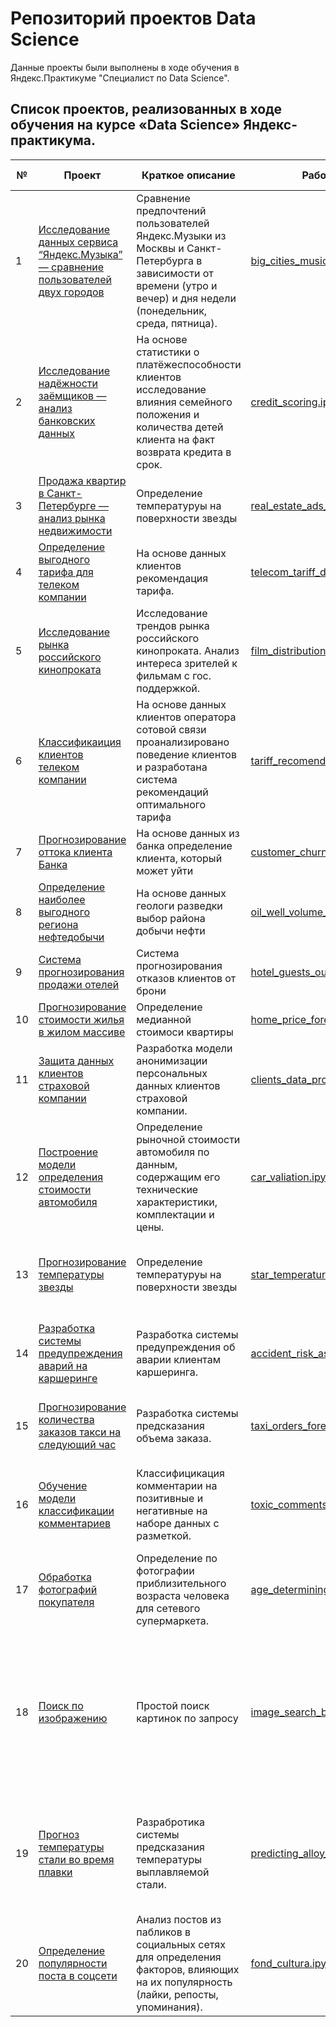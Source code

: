 # Репозиторий проектов Data Science

Данные проекты были выполнены в ходе обучения в Яндекс.Практикуме "Специалист по Data Science".

## Список проектов, реализованных в ходе обучения на курсе «Data Science» Яндекс-практикума.
|№|Проект|Краткое описание|Рабочая тетрадь|Используемые библиотеки|
|---|---|---|---|---|
|1|[Исследование данных сервиса “Яндекс.Музыка” — сравнение пользователей двух городов](./1.%20Исследование%20данных%20сервиса%20“Яндекс.Музыка”%20—%20сравнение%20пользователей%20двух%20городов/README.md "README.md") | Сравнение предпочтений пользователей Яндекс.Музыки из Москвы и Санкт-Петербурга в зависимости от времени (утро и вечер) и дня недели (понедельник, среда, пятница).|[big_cities_music.ipynb](./1.%20Исследование%20данных%20сервиса%20“Яндекс.Музыка”%20—%20сравнение%20пользователей%20двух%20городов/big_cities_music.ipynb "notebook.ipynb") | pandas|
|2|[Исследование надёжности заёмщиков — анализ банковских данных](./2.%20Исследование%20надёжности%20заёмщиков%20—%20анализ%20банковских%20данных/README.md "README.md") | На основе статистики о платёжеспособности клиентов исследование влияния семейного положения и количества детей клиента на факт возврата кредита в срок.|[credit_scoring.ipynb](./2.%20Исследование%20надёжности%20заёмщиков%20—%20анализ%20банковских%20данных/credit_scoring.ipynb "notebook.ipynb") | pandas, pymystem3, warnings, seaborn|
|3|[Продажа квартир в Санкт-Петербурге — анализ рынка недвижимости](./3.%20Продажа%20квартир%20в%20Санкт-Петербурге%20—%20анализ%20рынка%20недвижимости/README.md "README.md") | Определение температуруы на поверхности звезды |[real_estate_ads_research.ipynb](./3.%20Продажа%20квартир%20в%20Санкт-Петербурге%20—%20анализ%20рынка%20недвижимости/real_estate_ads_research.ipynb "notebook.ipynb") | python, pandas|
|4|[Определение выгодного тарифа для телеком компании](./4.%20Определение%20выгодного%20тарифа%20для%20телеком%20компании/README.md "README.md") | На основе данных клиентов рекомендация тарифа.|[telecom_tariff_determonatiom.ipynb](./4.%20Определение%20выгодного%20тарифа%20для%20телеком%20компании/telecom_tariff_determonatiom.ipynb "notebook.ipynb") | pandas, datetime, numpy, matplotlib|
|5|[Исследование рынка российского кинопроката](./5.%20Исследование%20рынка%20российского%20кинопроката/README.md "README.md") | Исследование трендов рынка российского кинопроката. Анализ интереса зрителей к фильмам с гос. поддержкой.|[film_distribution_market_research.ipynb](./5.%20Исследование%20рынка%20российского%20кинопроката/film_distribution_market_research.ipynb "notebook.ipynb") | pandas, os, numpy|
|6|[Классификаиция клиентов телеком компании](./6.%20Классификаиция%20клиентов%20телеком%20компании/README.md "README.md") | На основе данных клиентов оператора сотовой связи проанализировано поведение клиентов и разработана система рекомендаций оптимального тарифа |[tariff_recomendation_system.ipynb](./6.%20Классификаиция%20клиентов%20телеком%20компании/tariff_recomendation_system.ipynb "notebook.ipynb") | numpy, pandas, seaborn, sklearn|
|7|[Прогнозирование оттока клиента Банка](./7.%20Прогнозирование%20оттока%20клиента%20Банка/README.md "README.md") | На основе данных из банка определение клиента, который может уйти|[customer_churn_forecasting.ipynb](./7.%20Прогнозирование%20оттока%20клиента%20Банка/customer_churn_forecasting.ipynb "notebook.ipynb") | numpy, pandas, seaborn, sklearn|
|8|[Определение наиболее выгодного региона нефтедобычи](./8.%20Определение%20наиболее%20выгодного%20региона%20нефтедобычи//README.md "README.md") | На основе данных геологи разведки выбор района добычи нефти|[oil_well_volume_forecasting.ipynb](./8.%20Определение%20наиболее%20выгодного%20региона%20нефтедобычи/oil_well_volume_forecasting.ipynb "notebook.ipynb") | numpy, scipy, pandas, matplotlib, seaborn, sklearn|
|9|[Система прогнозирования продажи отелей](./9.%20Система%20прогнозирования%20продажи%20отелей/README.md "README.md") | Система прогнозирования отказов клиентов от брони|[hotel_guests_outflow_forecasting.ipynb](./9.%20Система%20прогнозирования%20продажи%20отелей/hotel_guests_outflow_forecasting.ipynb "notebook.ipynb") | matplotlib, numpy, pandas, seaborn, scipy, sklearn, tqdm|
|10|[Прогнозирование стоимости жилья в жилом массиве](./10.%20Прогнозирование%20стоимости%20жилья%20в%20жилом%20массиве./README.md "README.md") | Определение медианной стоимоси квартиры|[home_price_forecasting.ipynb](./10.%20Прогнозирование%20стоимости%20жилья%20в%20жилом%20массиве./home_price_forecasting.ipynb "notebook.ipynb") | python, pandas, spark|
|11|[Защита данных клиентов страховой компании](./11.%20Защита%20данных%20клиентов%20страховой%20компании/README.md "README.md")|Разработка модели анонимизации персональных данных клиентов страховой компании.|[clients_data_protection.ipynb](./11.%20Защита%20данных%20клиентов%20страховой%20компании/clients_data_protection.ipynb "notebook.ipynb") | pandas, numpy, scipy, sklearn|
|12|[Построение модели определения стоимости автомобиля](./12.%20Построение%20модели%20определения%20стоимости%20автомобиля/README.md "README.md")|Определение рыночной стоимости автомобиля по данным, содержащим его технические характеристики, комплектации и цены.|[car_valiation.ipynb](./12.%20Построение%20модели%20определения%20стоимости%20автомобиля/car_valiation.ipynb "notebook.ipynb") | catboost, datetime, lightgbm, scipy, sklearn, matplotlib, numpy, optuna, pandas, plotly, time|
|13|[Прогнозирование температуры звезды](./13.%20Прогнозирование%20температуры%20звезды/README.md "README.md") | Определение температуруы на поверхности звезды |[star_temperature_forecasting.ipynb](./13.%20Прогнозирование%20температуры%20звезды/star_temperature_forecasting.ipynb "notebook.ipynb") | matplotlib, nltk, numpy, seaborn, scipy, skorch, sklearn, pandas, plotly, torch, tqdm|
|14|[Разработка системы предупреждения аварий на каршеринге](./14.%20Разработка%20системы%20предупреждения%20аварий%20на%20каршеринге/README.md "README.md")| Разработка системы предупреждения об аварии клиентам каршеринга.|[accident_risk_assessment.ipynb](./14.%20Разработка%20системы%20предупреждения%20аварий%20на%20каршеринге/accident_risk_assessment.ipynb "notebook.ipynb") | numpy, pandas, scipy, matplotlib, seaborn, sklearn, catboost|
|15|[Прогнозирование количества заказов такси на следующий час](./15.%20Прогнозирование%20количества%20заказов%20такси%20на%20следующий%20час/README.md "README.md") | Разработка системы предсказания объема заказа. |[taxi_orders_forecasting.ipynb](./15.%20Прогнозирование%20количества%20заказов%20такси%20на%20следующий%20час/taxi_orders_forecasting.ipynb "notebook.ipynb") | lightgbm, pandas, numpy, matplotlib, sklearn, scipy, statsmodels|
|16|[Обучение модели классификации комментариев](./16.%20Обучение%20модели%20классификации%20комментариев/README.md "README.md") | Классифицикация комментарии на позитивные и негативные на наборе данных с разметкой. | [toxic_comments_search.ipynb](./16.%20Обучение%20модели%20классификации%20комментариев/toxic_comments_search.ipynb "notebook.ipynb") |matplotlib, nltk, numpy, pandas, plotly, re, scipy, seaborn, sklearn, spacy, tqdm, wordcloud|
|17|[Обработка фотографий покупателя](./17.%20Обработка%20фотографий%20покупателя//README.md "README.md")|Определение по фотографии приблизительного возраста человека для сетевого супермаркета.|[age_determining_by_photo.ipynb](./17.%20Обработка%20фотографий%20покупателя/age_determining_by_photo.ipynb "notebook.ipynb") | keras, matplotlib, pandas, plotly|
|18|[Поиск по изображению](./18.%20Поиск%20по%20изображению/README.md "README.md") | Простой поиск картинок по запросу|[image_search_by_request.ipynb](./18.%20Поиск%20по%20изображению/image_search_by_request.ipynb "notebook.ipynb") | keras, lightgbm, matplotlib, nltk, numpy, os, pandas, PIL, plotly, re, scipy, sklearn, spacy, tensorflow, torch, torchvision, transformers, tqdm, wordcloud, zipfile|
|19|[Прогноз температуры стали во время плавки](./19.%20Прогноз%20температуры%20стали%20во%20время%20плавки/README.md "README.md")|Разрабротика системы предсказания температуры выплавляемой стали.|[predicting_alloy_temperature.ipynb](./19.%20Прогноз%20температуры%20стали%20во%20время%20плавки/predicting_alloy_temperature.ipynb "notebook.ipynb") | catboost, math, matplotlib, numpy, pandas, pkg_resources, psycopg2, seaborn, sklearn, sqlalchemy, torch, tqdme|
|20|[Определение популярности поста в соцсети](./20.%20Определение%20популярности%20поста%20%20в%20соцсети/README.md "README.md") | Анализ постов из пабликов в социальных сетях для определения факторов, влияющих на их популярность (лайки, репосты, упоминания).|[fond_cultura.ipynb](./20.%20Определение%20популярности%20поста%20%20в%20соцсети/big_cities_music.ipynb "notebook.ipynb") | pandas, seaborn, matplotlib, re, nltk, emoji, numpy, scipy, sklearn, lightgbm, catboost|